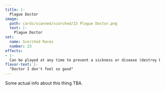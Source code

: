 ```yaml
---
title: |-
  Plague Doctor
image: 
  path: cards/scanned/scorched/23 Plague Doctor.png
  text: |-
    Plague Doctor
set:
  name: Scorched Races
  number: 23
effects: 
- |-
  Can be played at any time to prevent a sickness or disease (destroy before taking affect)
flavor-text: |-
  "Doctor I don't feel so good"
---
```

Some actual info about this thing TBA.
